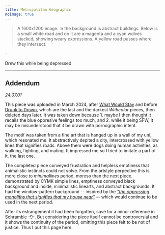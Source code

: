 ```yaml
---
title: Metropolitan Geographic
noimage: true
---
```


> A 1600x1200 image. In the background is abstract buildings. Below is a small white road and on it are a magenta and a cyan wolves stacked, showing weary expressions. A yellow road passes where they intersect.
<p>-</p>

Drew this while being depressed

---

## Addendum
*24.07.01*

This piece was uploaded in March 2024, after [What Would Stay](/withcolor/240316-what-would-stay) and before [Drunk to Drown](/withcolor/240327-drunk-to-drown), which are the last and the darkest *Withcolor* pieces, then deleted days later.
It was taken down because 1. maybe I then thought it recalls the blue oppresive feelings too much, and 2. while it being SFW, it may be misunderstood that it be drawn with pornographic intent.

The motif was taken from a fine art that is hanged up in a wall of my uni, which resonated me. It abstractively depited a city, intercrossed with yellow lines that signifies roads. Above them were dogs doing human activities, as walking, fighting, and mating. It impressed me so I tried to imitate a part of it, the last one.

The completed piece conveyed frustration and helpless emptiness that animalistic instincts could not solve. From the artstyle perpective this is more close to *minimallines* period, moreso than the next piece, demonstrated by CYMK simple lines, emptiness conveyed black background and inside, minimalistic linearts, and abstract backgrounds. It had the window-pattern background -- inspired by the [*"the oppressing monoliths that signifies that my house near"*](/schramble/15)  -- which would continue to be used in the next period.

After its estrangement it had been forgotten, save for a minor reference in [Schramble -9-](/schramble/9). But considering the piece itself cannot be controversial and it shows the continuity of the period, omitting this piece felt to be not of justice. Thus I put this page here.
